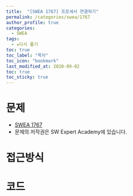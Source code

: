 ```yaml
---
title:  "[SWEA 1767] 프로세서 연결하기"
permalink: /categories/swea/1767
author_profile: true
categories:
  - SWEA
tags:
  - ★다시 풀기
toc: true
toc_label: "목차"
toc_icon: "bookmark"
last_modified_at: 2020-09-02
toc: true
toc_sticky: true
---
```

# 문제
* [SWEA 1767](https://swexpertacademy.com/main/code/problem/problemDetail.do?contestProbId=AV4suNtaXFEDFAUf)
* 문제의 저작권은 SW Expert Academy에 있습니다.  

# 접근방식 


# 코드
```java

```